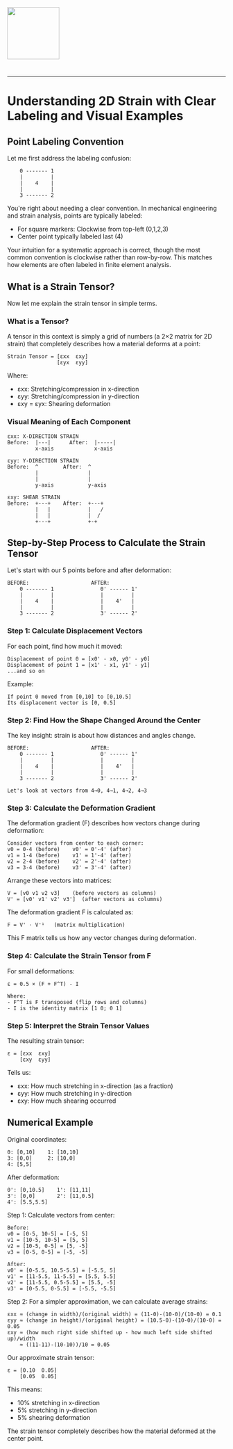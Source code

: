 <img src="https://r2cdn.perplexity.ai/pplx-full-logo-primary-dark%402x.png" class="logo" width="120"/>

#

---

# Understanding 2D Strain with Clear Labeling and Visual Examples

## Point Labeling Convention

Let me first address the labeling confusion:

```text
    0 ------- 1
    |         |
    |    4    |
    |         |
    3 ------- 2
```

You're right about needing a clear convention. In mechanical engineering and strain analysis, points are typically labeled:

- For square markers: Clockwise from top-left (0,1,2,3)
- Center point typically labeled last (4)

Your intuition for a systematic approach is correct, though the most common convention is clockwise rather than row-by-row. This matches how elements are often labeled in finite element analysis.

## What is a Strain Tensor?

Now let me explain the strain tensor in simple terms.

### What is a Tensor?

A tensor in this context is simply a grid of numbers (a 2×2 matrix for 2D strain) that completely describes how a material deforms at a point:

```
Strain Tensor = [εxx  εxy]
                [εyx  εyy]
```

Where:

- εxx: Stretching/compression in x-direction
- εyy: Stretching/compression in y-direction
- εxy = εyx: Shearing deformation


### Visual Meaning of Each Component

```
εxx: X-DIRECTION STRAIN
Before:  |---|      After:  |-----|
         x-axis             x-axis
         
εyy: Y-DIRECTION STRAIN
Before:  ^        After:  ^
         |                |
         |                |
         y-axis           y-axis
         
εxy: SHEAR STRAIN         
Before:  +---+    After:  +---+
         |   |            |   /
         |   |            |  /
         +---+            +-+
```


## Step-by-Step Process to Calculate the Strain Tensor

Let's start with our 5 points before and after deformation:

```
BEFORE:                    AFTER:
    0 ------- 1               0' ------ 1'
    |         |               |         |
    |    4    |               |    4'   |
    |         |               |         |
    3 ------- 2               3' ------ 2'
```


### Step 1: Calculate Displacement Vectors

For each point, find how much it moved:

```
Displacement of point 0 = [x0' - x0, y0' - y0]
Displacement of point 1 = [x1' - x1, y1' - y1]
...and so on
```

Example:

```
If point 0 moved from [0,10] to [0,10.5]
Its displacement vector is [0, 0.5]
```


### Step 2: Find How the Shape Changed Around the Center

The key insight: strain is about how distances and angles change.

```
BEFORE:                    AFTER:
    0 ------- 1               0' ------ 1'
    |         |               |         |
    |    4    |               |    4'   |
    |         |               |         |
    3 ------- 2               3' ------ 2'

Let's look at vectors from 4→0, 4→1, 4→2, 4→3
```


### Step 3: Calculate the Deformation Gradient

The deformation gradient (F) describes how vectors change during deformation:

```
Consider vectors from center to each corner:
v0 = 0-4 (before)    v0' = 0'-4' (after)
v1 = 1-4 (before)    v1' = 1'-4' (after)
v2 = 2-4 (before)    v2' = 2'-4' (after)
v3 = 3-4 (before)    v3' = 3'-4' (after)
```

Arrange these vectors into matrices:

```
V = [v0 v1 v2 v3]    (before vectors as columns)
V' = [v0' v1' v2' v3']  (after vectors as columns)
```

The deformation gradient F is calculated as:

```
F = V' · V⁻¹   (matrix multiplication)
```

This F matrix tells us how any vector changes during deformation.

### Step 4: Calculate the Strain Tensor from F

For small deformations:

```
ε = 0.5 × (F + F^T) - I

Where:
- F^T is F transposed (flip rows and columns)
- I is the identity matrix [1 0; 0 1]
```


### Step 5: Interpret the Strain Tensor Values

The resulting strain tensor:

```
ε = [εxx  εxy]
    [εxy  εyy]
```

Tells us:

- εxx: How much stretching in x-direction (as a fraction)
- εyy: How much stretching in y-direction
- εxy: How much shearing occurred


## Numerical Example

Original coordinates:

```
0: [0,10]    1: [10,10]
3: [0,0]     2: [10,0]
4: [5,5]
```

After deformation:

```
0': [0,10.5]    1': [11,11]
3': [0,0]       2': [11,0.5]
4': [5.5,5.5]
```

Step 1: Calculate vectors from center:

```
Before:
v0 = [0-5, 10-5] = [-5, 5]
v1 = [10-5, 10-5] = [5, 5]
v2 = [10-5, 0-5] = [5, -5]
v3 = [0-5, 0-5] = [-5, -5]

After:
v0' = [0-5.5, 10.5-5.5] = [-5.5, 5]
v1' = [11-5.5, 11-5.5] = [5.5, 5.5]
v2' = [11-5.5, 0.5-5.5] = [5.5, -5]
v3' = [0-5.5, 0-5.5] = [-5.5, -5.5]
```

Step 2: For a simpler approximation, we can calculate average strains:

```
εxx ≈ (change in width)/(original width) = (11-0)-(10-0)/(10-0) = 0.1
εyy ≈ (change in height)/(original height) = (10.5-0)-(10-0)/(10-0) = 0.05
εxy ≈ (how much right side shifted up - how much left side shifted up)/width
    ≈ ((11-11)-(10-10))/10 = 0.05
```

Our approximate strain tensor:

```
ε = [0.10  0.05]
    [0.05  0.05]
```

This means:

- 10% stretching in x-direction
- 5% stretching in y-direction
- 5% shearing deformation

The strain tensor completely describes how the material deformed at the center point.

